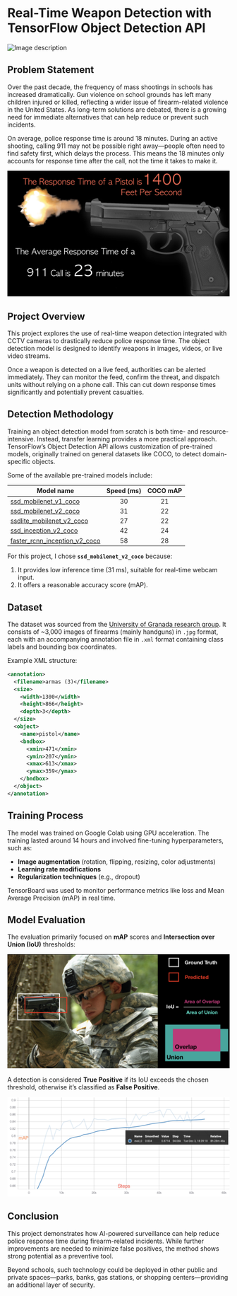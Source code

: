 # Real-Time Weapon Detection with TensorFlow Object Detection API

![Image description](http://github.com/ahmedriaz12/-Real-Time-Weapon-Detection-with-TensorFlow/blob/master/demo/de1.gif)

## Problem Statement
Over the past decade, the frequency of mass shootings in schools has increased dramatically. Gun violence on school grounds has left many children injured or killed, reflecting a wider issue of firearm-related violence in the United States. As long-term solutions are debated, there is a growing need for immediate alternatives that can help reduce or prevent such incidents.

On average, police response time is around 18 minutes. During an active shooting, calling 911 may not be possible right away—people often need to find safety first, which delays the process. This means the 18 minutes only accounts for response time after the call, not the time it takes to make it.

![Image description](http://github.com/ahmedriaz12/-Real-Time-Weapon-Detection-with-TensorFlow/blob/master/demo/respons_time.png)

## Project Overview
This project explores the use of real-time weapon detection integrated with CCTV cameras to drastically reduce police response time. The object detection model is designed to identify weapons in images, videos, or live video streams.

Once a weapon is detected on a live feed, authorities can be alerted immediately. They can monitor the feed, confirm the threat, and dispatch units without relying on a phone call. This can cut down response times significantly and potentially prevent casualties.

## Detection Methodology
Training an object detection model from scratch is both time- and resource-intensive. Instead, transfer learning provides a more practical approach. TensorFlow’s Object Detection API allows customization of pre-trained models, originally trained on general datasets like COCO, to detect domain-specific objects.

Some of the available pre-trained models include:

| Model name  | Speed (ms) | COCO mAP |
| ------------ | :--------------: | :--------------: |
| [ssd_mobilenet_v1_coco](http://download.tensorflow.org/models/object_detection/ssd_mobilenet_v1_coco_2018_01_28.tar.gz) | 30 | 21 |
| [ssd_mobilenet_v2_coco](http://download.tensorflow.org/models/object_detection/ssd_mobilenet_v2_coco_2018_03_29.tar.gz) | 31 | 22 |
| [ssdlite_mobilenet_v2_coco](http://download.tensorflow.org/models/object_detection/ssdlite_mobilenet_v2_coco_2018_05_09.tar.gz) | 27 | 22 |
| [ssd_inception_v2_coco](http://download.tensorflow.org/models/object_detection/ssd_inception_v2_coco_2018_01_28.tar.gz) | 42 | 24 |
| [faster_rcnn_inception_v2_coco](http://download.tensorflow.org/models/object_detection/faster_rcnn_inception_v2_coco_2018_01_28.tar.gz) | 58 | 28 |

For this project, I chose **`ssd_mobilenet_v2_coco`** because:
1. It provides low inference time (31 ms), suitable for real-time webcam input.
2. It offers a reasonable accuracy score (mAP).

## Dataset
The dataset was sourced from the [University of Granada research group](https://sci2s.ugr.es/weapons-detection). It consists of ~3,000 images of firearms (mainly handguns) in `.jpg` format, each with an accompanying annotation file in `.xml` format containing class labels and bounding box coordinates.

Example XML structure:
```xml
<annotation>
  <filename>armas (3)</filename>
  <size>
    <width>1300</width>
    <height>866</height>
    <depth>3</depth>
  </size>
  <object>
    <name>pistol</name>
    <bndbox>
      <xmin>471</xmin>
      <ymin>207</ymin>
      <xmax>613</xmax>
      <ymax>359</ymax>
    </bndbox>
  </object>
</annotation>
```

## Training Process
The model was trained on Google Colab using GPU acceleration. The training lasted around 14 hours and involved fine-tuning hyperparameters, such as:
- **Image augmentation** (rotation, flipping, resizing, color adjustments)
- **Learning rate modifications**
- **Regularization techniques** (e.g., dropout)

TensorBoard was used to monitor performance metrics like loss and Mean Average Precision (mAP) in real time.

## Model Evaluation
The evaluation primarily focused on **mAP** scores and **Intersection over Union (IoU)** thresholds:

![Image description](http://github.com/ahmedriaz12/-Real-Time-Weapon-Detection-with-TensorFlow/blob/master/demo/IOU.png)

A detection is considered **True Positive** if its IoU exceeds the chosen threshold, otherwise it’s classified as **False Positive**.

![Image description](http://github.com/ahmedriaz12/-Real-Time-Weapon-Detection-with-TensorFlow/blob/master/demo/mAP%40.5IOU.png)

## Conclusion
This project demonstrates how AI-powered surveillance can help reduce police response time during firearm-related incidents. While further improvements are needed to minimize false positives, the method shows strong potential as a preventive tool.

Beyond schools, such technology could be deployed in other public and private spaces—parks, banks, gas stations, or shopping centers—providing an additional layer of security.

